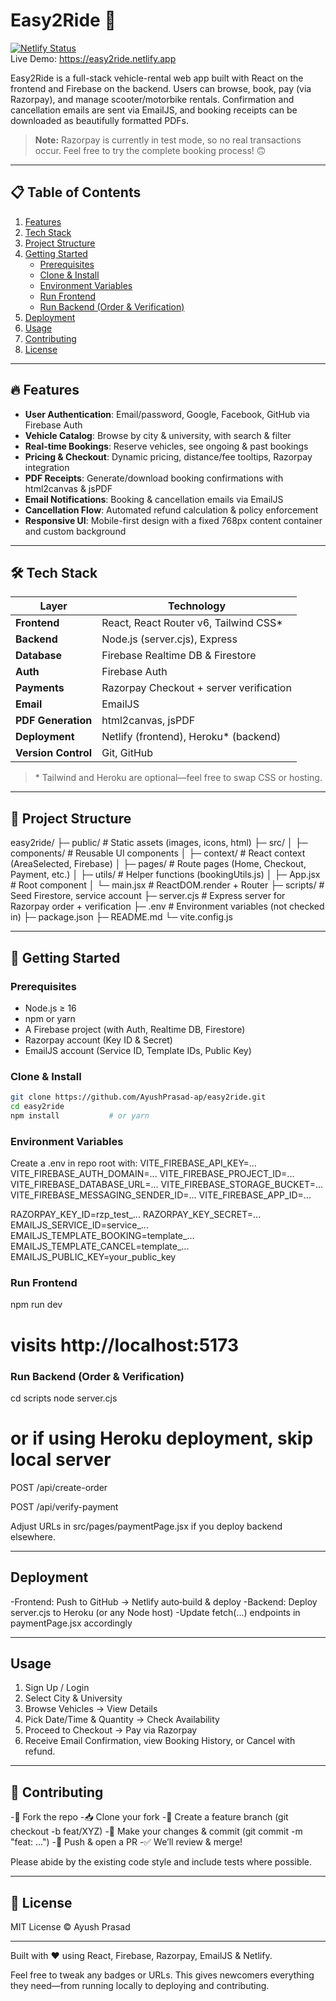 # Easy2Ride 🚀

[![Netlify Status](https://api.netlify.com/api/v1/badges/your-netlify-badge-id/deploy-status)](https://app.netlify.com/sites/easy2ride/deploys)  
Live Demo: https://easy2ride.netlify.app

Easy2Ride is a full-stack vehicle-rental web app built with React on the frontend and Firebase on the backend. Users can browse, book, pay (via Razorpay), and manage scooter/motorbike rentals. Confirmation and cancellation emails are sent via EmailJS, and booking receipts can be downloaded as beautifully formatted PDFs.

> **Note:** Razorpay is currently in test mode, so no real transactions occur. Feel free to try the complete booking process! 🙃

---

## 📋 Table of Contents

1. [Features](#-features)  
2. [Tech Stack](#-tech-stack)  
3. [Project Structure](#-project-structure)  
4. [Getting Started](#-getting-started)  
   - [Prerequisites](#prerequisites)  
   - [Clone & Install](#clone--install)  
   - [Environment Variables](#environment-variables)  
   - [Run Frontend](#run-frontend)  
   - [Run Backend (Order & Verification)](#run-backend-order--verification)  
5. [Deployment](#-deployment)  
6. [Usage](#-usage)  
7. [Contributing](#-contributing)  
8. [License](#-license)  

---

## 🔥 Features

- **User Authentication**: Email/password, Google, Facebook, GitHub via Firebase Auth  
- **Vehicle Catalog**: Browse by city & university, with search & filter  
- **Real-time Bookings**: Reserve vehicles, see ongoing & past bookings  
- **Pricing & Checkout**: Dynamic pricing, distance/fee tooltips, Razorpay integration  
- **PDF Receipts**: Generate/download booking confirmations with html2canvas & jsPDF  
- **Email Notifications**: Booking & cancellation emails via EmailJS  
- **Cancellation Flow**: Automated refund calculation & policy enforcement  
- **Responsive UI**: Mobile-first design with a fixed 768px content container and custom background  

---

## 🛠 Tech Stack

| Layer            | Technology                             |
| ---------------- | --------------------------------------- |
| **Frontend**     | React, React Router v6, Tailwind CSS\* |
| **Backend**      | Node.js (server.cjs), Express          |
| **Database**     | Firebase Realtime DB & Firestore       |
| **Auth**         | Firebase Auth                          |
| **Payments**     | Razorpay Checkout + server verification|
| **Email**        | EmailJS                                |
| **PDF Generation** | html2canvas, jsPDF                   |
| **Deployment**   | Netlify (frontend), Heroku\* (backend) |
| **Version Control** | Git, GitHub                         |

>\* Tailwind and Heroku are optional—feel free to swap CSS or hosting.

---

## 📁 Project Structure

easy2ride/
├─ public/ # Static assets (images, icons, html)
├─ src/
│ ├─ components/ # Reusable UI components
│ ├─ context/ # React context (AreaSelected, Firebase)
│ ├─ pages/ # Route pages (Home, Checkout, Payment, etc.)
│ ├─ utils/ # Helper functions (bookingUtils.js)
│ ├─ App.jsx # Root component
│ └─ main.jsx # ReactDOM.render + Router
├─ scripts/ # Seed Firestore, service account
├─ server.cjs # Express server for Razorpay order + verification
├─ .env # Environment variables (not checked in)
├─ package.json
├─ README.md
└─ vite.config.js

---

## 🚀 Getting Started

### Prerequisites

- Node.js ≥ 16  
- npm or yarn  
- A Firebase project (with Auth, Realtime DB, Firestore)  
- Razorpay account (Key ID & Secret)  
- EmailJS account (Service ID, Template IDs, Public Key)

### Clone & Install

```bash
git clone https://github.com/AyushPrasad-ap/easy2ride.git
cd easy2ride
npm install           # or yarn
```

### Environment Variables

Create a .env in repo root with:
VITE_FIREBASE_API_KEY=...
VITE_FIREBASE_AUTH_DOMAIN=...
VITE_FIREBASE_PROJECT_ID=...
VITE_FIREBASE_DATABASE_URL=...
VITE_FIREBASE_STORAGE_BUCKET=...
VITE_FIREBASE_MESSAGING_SENDER_ID=...
VITE_FIREBASE_APP_ID=...

RAZORPAY_KEY_ID=rzp_test_...
RAZORPAY_KEY_SECRET=...
EMAILJS_SERVICE_ID=service_...
EMAILJS_TEMPLATE_BOOKING=template_...
EMAILJS_TEMPLATE_CANCEL=template_...
EMAILJS_PUBLIC_KEY=your_public_key

### Run Frontend

npm run dev
# visits http://localhost:5173

### Run Backend (Order & Verification)

cd scripts
node server.cjs
# or if using Heroku deployment, skip local server

POST /api/create-order

POST /api/verify-payment

Adjust URLs in src/pages/paymentPage.jsx if you deploy backend elsewhere.

---

## Deployment

-Frontend: Push to GitHub → Netlify auto‐build & deploy
-Backend: Deploy server.cjs to Heroku (or any Node host)
-Update fetch(...) endpoints in paymentPage.jsx accordingly

---

## Usage

1) Sign Up / Login
2) Select City & University
3) Browse Vehicles → View Details
4) Pick Date/Time & Quantity → Check Availability
5) Proceed to Checkout → Pay via Razorpay
6) Receive Email Confirmation, view Booking History, or Cancel with refund.

---

## 🤝 Contributing

-🍴 Fork the repo
-📥 Clone your fork
-🔧 Create a feature branch (git checkout -b feat/XYZ)
-📝 Make your changes & commit (git commit -m "feat: ...")
-🔀 Push & open a PR
-✅ We’ll review & merge!

Please abide by the existing code style and include tests where possible.

---

## 📝 License

MIT License © Ayush Prasad

---

Built with ❤️ using React, Firebase, Razorpay, EmailJS & Netlify.

Feel free to tweak any badges or URLs. This gives newcomers everything they need—from running locally to deploying and contributing.

